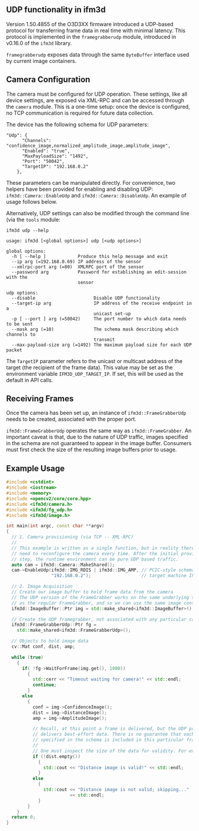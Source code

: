UDP functionality in ifm3d
--------------------------

Version 1.50.4855 of the O3D3XX firmware introduced a UDP-based protocol for
transferring frame data in real time with minimal latency. This protocol is
implemented in the `framegrabberudp` module, introduced in v0.16.0 of the
`ifm3d` library.

`framegrabberudp` exposes data through the same `ByteBuffer` interface used by
current image containers.

## Camera Configuration

The camera must be configured for UDP operation. These settings, like all
device settings, are exposed via XML-RPC and can be accessed through the
`camera` module. This is a one-time setup: once the device is configured, no
TCP communication is required for future data collection.

The device has the following schema for UDP parameters:

```
"Udp": {
      "Channels": "confidence_image,normalized_amplitude_image,amplitude_image",
      "Enabled": "true",
      "MaxPayloadSize": "1492",
      "Port": "50042",
      "TargetIP": "192.168.0.2"
    },
``` 

These parameters can be manipulated directly. For convenience, two helpers have
been provided for enabling and disabling UDP: `ifm3d::Camera::EnableUdp` and
`ifm3d::Camera::DisableUdp`. An example of usage follows below.

Alternatively, UDP settings can also be modified through the command line (via
the `tools` module: 

``` 
ifm3d udp --help 

usage: ifm3d [<global options>] udp [<udp options>]

global options:
  -h [ --help ]            Produce this help message and exit
  --ip arg (=192.168.0.69) IP address of the sensor
  --xmlrpc-port arg (=80)  XMLRPC port of the sensor
  --password arg           Password for establishing an edit-session with the
                           sensor

udp options:
  --disable                      Disable UDP functionality
  --target-ip arg                IP address of the receive endpoint in a
                                 unicast set-up
  -p [ --port ] arg (=50042)     The port number to which data needs to be sent
  --mask arg (=10)               The schema mask describing which channels to
                                 transmit
  --max-payload-size arg (=1492) The maximum payload size for each UDP packet
```

The `TargetIP` parameter refers to the unicast or multicast address of the
target (the recipient of the frame data). This value may be set as the
environment variable `IFM3D_UDP_TARGET_IP`. If set, this will be used
as the default in API calls.

## Receiving Frames

Once the camera has been set up, an instance of `ifm3d::FrameGrabberUdp` needs
to be created, associated with the proper port.

`ifm3d::FrameGrabberUdp` operates the same way as `ifm3d::FrameGrabber`. An
important caveat is that, due to the nature of UDP traffic, images specified in
the schema are not guaranteed to appear in the image buffer. Consumers must
first check the size of the resulting image buffers prior to usage.

## Example Usage

```c++
#include <cstdint>
#include <iostream>
#include <memory>
#include <opencv2/core/core.hpp>
#include <ifm3d/camera.h>
#include <ifm3d/fg_udp.h>
#include <ifm3d/image.h>

int main(int argc, const char **argv)
{
  // 1. Camera provisioning (via TCP -- XML-RPC)
  //
  // This example is written as a single function, but in reality there is no
  // need to reconfigure the camera every time. After the initial provisioning
  // step, the runtime environment can be pure UDP based traffic.
  auto cam = ifm3d::Camera::MakeShared();
  cam->EnableUdp(ifm3d::IMG_RDIS | ifm3d::IMG_AMP, // PCIC-style schema
                 "192.168.0.2");                   // target machine IP address

  // 2. Image Acquisition
  // Create our image buffer to hold frame data from the camera
  // The UDP version of the FrameGrabber works on the same underlying structures
  // as the regular FrameGrabber, and so we can use the same image containers
  ifm3d::ImageBuffer::Ptr img = std::make_shared<ifm3d::ImageBuffer>();

  // Create the UDP framegrabber, not associated with any particular camera
  ifm3d::FrameGrabberUdp::Ptr fg =
    std::make_shared<ifm3d::FrameGrabberUdp>();

  // Objects to hold image data
  cv::Mat conf, dist, amp;

  while (true)
    {
      if( !fg->WaitForFrame(img.get(), 1000))
        {
          std::cerr << "Timeout waiting for camera!" << std::endl;
          continue;
        }
      else
        {
          conf = img->ConfidenceImage();
          dist = img->DistanceImage();
          amp = img->AmplitudeImage();

          // Recall, at this point a frame is delivered, but the UDP protocol
          // delivers best-effort data. There is no guarantee that each channel
          // specified in the schema is included in this particular frame.
          //
          // One must inspect the size of the data for validity. For example:
          if (!dist.empty())
            {
              std::cout << "Distance image is valid!" << std::endl;
            }
          else
            {
              std::cout << "Distance image is not valid; skipping..."
                        << std::endl;
            }
        }
    }
  return 0;
}
```

